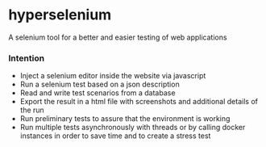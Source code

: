 # hyperselenium
A selenium tool for a better and easier testing of web applications

### Intention
- Inject a selenium editor inside the website via javascript
- Run a selenium test based on a json description
- Read and write test scenarios from a database
- Export the result in a html file with screenshots and additional details of the run
- Run preliminary tests to assure that the environment is working
- Run multiple tests asynchronously with threads or by calling docker instances in order to save time and to create a stress test
